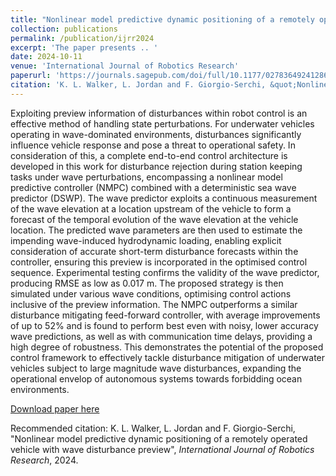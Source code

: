 ```yaml
---
title: "Nonlinear model predictive dynamic positioning of a remotely operated vehicle with wave disturbance preview"
collection: publications
permalink: /publication/ijrr2024
excerpt: 'The paper presents .. '
date: 2024-10-11
venue: 'International Journal of Robotics Research'
paperurl: 'https://journals.sagepub.com/doi/full/10.1177/02783649241286909'
citation: 'K. L. Walker, L. Jordan and F. Giorgio-Serchi, &quot;Nonlinear model predictive dynamic positioning of a remotely operated vehicle with wave disturbance preview&quot;, <i>International Journal of Robotics Research</i>, 2024.'
---
```

Exploiting preview information of disturbances within robot control is an effective method of handling state perturbations. For underwater vehicles operating in wave-dominated environments, disturbances significantly influence vehicle response and pose a threat to operational safety. In consideration of this, a complete end-to-end control architecture is developed in this work for disturbance rejection during station keeping tasks under wave perturbations, encompassing a nonlinear model predictive controller (NMPC) combined with a deterministic sea wave predictor (DSWP). The wave predictor exploits a continuous measurement of the wave elevation at a location upstream of the vehicle to form a forecast of the temporal evolution of the wave elevation at the vehicle location. The predicted wave parameters are then used to estimate the impending wave-induced hydrodynamic loading, enabling explicit consideration of accurate short-term disturbance forecasts within the controller, ensuring this preview is incorporated in the optimised control sequence. Experimental testing confirms the validity of the wave predictor, producing RMSE as low as 0.017 m. The proposed strategy is then simulated under various wave conditions, optimising control actions inclusive of the preview information. The NMPC outperforms a similar disturbance mitigating feed-forward controller, with average improvements of up to 52% and is found to perform best even with noisy, lower accuracy wave predictions, as well as with communication time delays, providing a high degree of robustness. This demonstrates the potential of the proposed control framework to effectively tackle disturbance mitigation of underwater vehicles subject to large magnitude wave disturbances, expanding the operational envelop of autonomous systems towards forbidding ocean environments.

[Download paper here](https://journals.sagepub.com/doi/full/10.1177/02783649241286909)

Recommended citation: K. L. Walker, L. Jordan and F. Giorgio-Serchi, "Nonlinear model predictive dynamic positioning of a remotely operated vehicle with wave disturbance preview", <i>International Journal of Robotics Research</i>, 2024.
